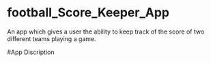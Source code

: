 # football_Score_Keeper_App
An app which gives a user the ability to keep track of the score of two different teams playing a game.

#App Discription

